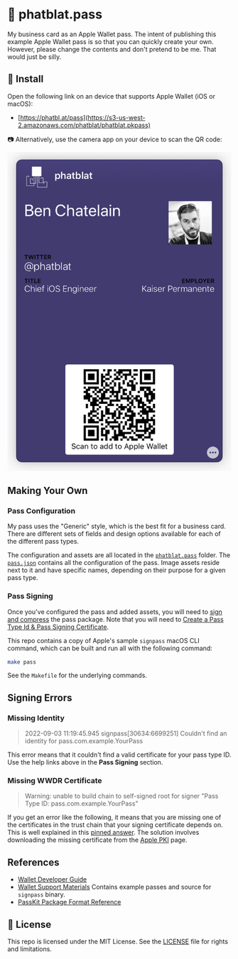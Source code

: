 # 🛂 phatblat.pass

My business card as an Apple Wallet pass.
The intent of publishing this example Apple Wallet pass is so that you can quickly create your own.
However, please change the contents and don't pretend to be me. That would just be silly.

## 📲 Install

Open the following link on an device that supports Apple Wallet (iOS or macOS):

- [https://phatbl.at/pass](https://s3-us-west-2.amazonaws.com/phatblat/phatblat.pkpass)

📷 Alternatively, use the camera app on your device to scan the QR code:

![Apple Wallet pass](pass.jpeg)

## Making Your Own

### Pass Configuration

My pass uses the "Generic" style, which is the best fit for a business card.
There are different sets of fields and design options available for each of the
different pass types.

The configuration and assets are all located in the [`phatblat.pass`](blob/master/phatblat.pass) folder.
The [`pass.json`](blob/master/phatblat.pass/pass.json) contains all the configuration of the pass.
Image assets reside next to it and have specific names, depending on their purpose for
a given pass type.

### Pass Signing

Once you've configured the pass and added assets, you will need to
[sign and compress](https://developer.apple.com/library/archive/documentation/UserExperience/Conceptual/PassKit_PG/YourFirst.html#//apple_ref/doc/uid/TP40012195-CH2-SW28)
the pass package. Note that you will need to
[Create a Pass Type Id & Pass Signing Certificate](https://www.skycore.com/help/creating-pass-signing-certificate/).

This repo contains a copy of Apple's sample `signpass` macOS
CLI command, which can be built and run all with the following command:

```bash
make pass
```

See the `Makefile` for the underlying commands.

## Signing Errors

### Missing Identity

> 2022-09-03 11:19:45.945 signpass[30634:6699251] Couldn't find an identity for pass.com.example.YourPass

This error means that it couldn't find a valid certificate for your pass type ID.
Use the help links above in the **Pass Signing** section.

### Missing WWDR Certificate

> Warning: unable to build chain to self-signed root for signer "Pass Type ID: pass.com.example.YourPass"

If you get an error like the following, it means that you are missing one of the
certificates in the trust chain that your signing certificate depends on.
This is well explained in this [pinned answer](https://developer.apple.com/forums/thread/706556).
The solution involves downloading the missing certificate from the [Apple PKI](https://www.apple.com/certificateauthority/)
page.

## References

- [Wallet Developer Guide](https://developer.apple.com/library/archive/documentation/UserExperience/Conceptual/PassKit_PG/index.html#//apple_ref/doc/uid/TP40012195-CH1-SW1)
- [Wallet Support Materials](https://developer.apple.com/services-account/download?path=/iOS/Wallet_Support_Materials/WalletCompanionFiles.zip)
  Contains example passes and source for `signpass` binary.
- [PassKit Package Format Reference](https://developer.apple.com/library/archive/documentation/UserExperience/Reference/PassKit_Bundle/Chapters/Introduction.html#//apple_ref/doc/uid/TP40012026-CH0-SW1)

## 📄 License

This repo is licensed under the MIT License. See the [LICENSE](LICENSE.md) file for rights and limitations.
